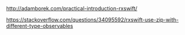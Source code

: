http://adamborek.com/practical-introduction-rxswift/

https://stackoverflow.com/questions/34095592/rxswift-use-zip-with-different-type-observables
